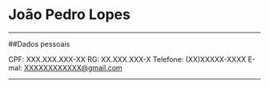 # João Pedro Lopes

---


##Dados pessoais

CPF: XXX.XXX.XXX-XX
RG: XX.XXX.XXX-X
Telefone: (XX)XXXXX-XXXX
E-mal: XXXXXXXXXXXX@gmail.com

---